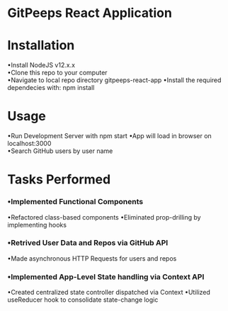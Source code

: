 # GitPeeps React Application

# Installation   
•Install NodeJS v12.x.x   
•Clone this repo to your computer    
•Navigate to local repo directory gitpeeps-react-app
•Install the required dependecies with: npm install

# Usage   
•Run Development Server with npm start
•App will load in browser on localhost:3000  
•Search GitHub users by user name

# Tasks Performed  
### •Implemented Functional Components   
•Refactored class-based components
•Eliminated prop-drilling by implementing hooks 
### •Retrived User Data and Repos via GitHub API 
•Made asynchronous HTTP Requests for users and repos
### •Implemented App-Level State handling via Context API  
•Created centralized state controller dispatched via Context
•Utilized useReducer hook to consolidate state-change logic
